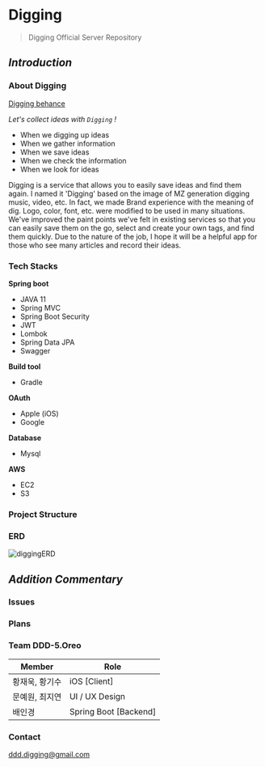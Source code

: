 # Digging
> Digging Official Server Repository

## *Introduction*

### About Digging
[Digging behance](https://www.behance.net/gallery/120417383/digging-idea-APP-UI-UX-design)

*Let's collect ideas with `Digging` !*

- When we digging up ideas
- When we gather information
- When we save ideas
- When we check the information
- When we look for ideas

Digging is a service that allows you to easily save ideas and find them again. I named it 'Digging' based on the image of MZ generation digging music, video, etc. In fact, we made Brand experience with the meaning of dig. Logo, color, font, etc. were modified to be used in many situations.
We've improved the paint points we've felt in existing services so that you can easily save them on the go, select and create your own tags, and find them quickly. Due to the nature of the job, I hope it will be a helpful app for those who see many articles and record their ideas.



### Tech Stacks

**Spring boot**

- JAVA 11
- Spring MVC
- Spring Boot Security
- JWT
- Lombok
- Spring Data JPA
- Swagger

**Build tool**

- Gradle

**OAuth**

- Apple (iOS)
- Google

**Database**

- Mysql

**AWS**

- EC2
- S3



### Project Structure



### ERD

![diggingERD](https://user-images.githubusercontent.com/65646971/134818766-256f1472-3f11-4a50-aa09-ec0ff50d9bfb.png)

## *Addition Commentary*
### Issues

### Plans

### Team DDD-5.Oreo
|Member|Role|
|------|---|
|황재욱, 황기수| iOS [Client] |
|문예원, 최지연| UI / UX Design |
|배인경| Spring Boot [Backend] |

### Contact

ddd.digging@gmail.com

